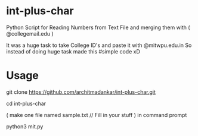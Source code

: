 # int-plus-char
Python Script for Reading Numbers from Text File and merging them with ( @collegemail.edu )

It was a huge task to take College ID's and paste it with @mitwpu.edu.in 
So instead of doing huge task made this #simple code xD

# Usage

git clone https://github.com/architmadankar/int-plus-char.git

cd int-plus-char

( make one file named sample.txt // Fill in your stuff )
in command prompt 

python3 mit.py
